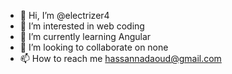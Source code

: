 - 👋 Hi, I’m @electrizer4
- 👀 I’m interested in web coding
- 🌱 I’m currently learning Angular
- 💞️ I’m looking to collaborate on none
- 📫 How to reach me hassannadaoud@gmail.com

<!---
electrizer4/electrizer4 is a ✨ special ✨ repository because its `README.md` (this file) appears on your GitHub profile.
You can click the Preview link to take a look at your changes.
--->
